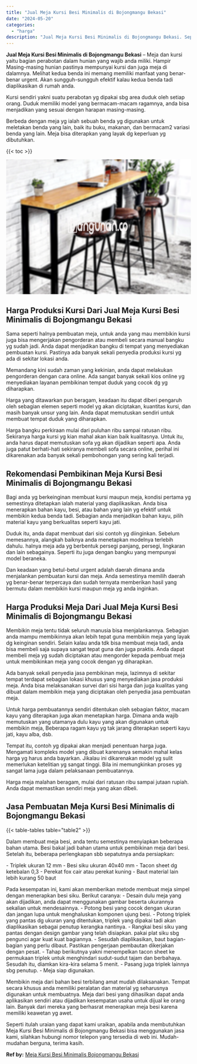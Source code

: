 ```yaml
---
title: "Jual Meja Kursi Besi Minimalis di Bojongmangu Bekasi"
date: "2024-05-20"
categories: 
  - "harga"
description: "Jual Meja Kursi Besi Minimalis di Bojongmangu Bekasi. Seperti itulah uraian yang dapat kami uraikan, apabila anda membutuhkan Meja Kursi Besi Minimalis di Bo..."
---
```


**Jual Meja Kursi Besi Minimalis di Bojongmangu Bekasi** – Meja dan kursi yaitu bagian perabotan dalam hunian yang wajib anda miliki. Hampir Masing-masing hunian pastinya mempunyai kursi dan juga meja di dalamnya. Melihat kedua benda ini memang memiliki manfaat yang benar-benar urgent. Akan sungguh-sungguh efektif kalau kedua benda tadi diaplikasikan di rumah anda.

Kursi sendiri yakni suatu perabotan yg dipakai sbg area duduk oleh setiap orang. Duduk memiliki model yang bermacam-macam ragamnya, anda bisa menjadikan yang sesuai dengan harapan masing-masing.

Berbeda dengan meja yg ialah sebuah benda yg digunakan untuk meletakan benda yang lain, baik itu buku, makanan, dan bermacam2 variasi benda yang lain. Meja bisa diterapkan yang layak dg keperluan yg dibutuhkan.

{{< toc >}}

![Jual Meja Kursi Besi Minimalis di Bojongmangu Bekasi](/images/jual-meja-besi-murah11.png)

## Harga Produksi Kursi Dari Jual Meja Kursi Besi Minimalis di Bojongmangu Bekasi

Sama seperti halnya pembuatan meja, untuk anda yang mau membikin kursi juga bisa mengerjakan pengorderan atau membeli secara manual bangku yg sudah jadi. Anda dapat menjadikan bangku di tempat yang menyediakan pembuatan kursi. Pastinya ada banyak sekali penyedia produksi kursi yg ada di sekitar lokasi anda.

Memandang kini sudah zaman yang kekinian, anda dapat melakukan pengorderan dengan cara online. Ada sangat banyak sekali kios online yg menyediakan layanan pembikinan tempat duduk yang cocok dg yg diharapkan.

Harga yang ditawarkan pun beragam, keadaan itu dapat diberi pengaruh oleh sebagian elemen seperti model yg akan diciptakan, kuantitas kursi, dan masih banyak unsur yang lain. Anda dapat memutuskan sendiri untuk membuat tempat duduk yang diharapkan.

Harga bangku perkiraan mulai dari puluhan ribu sampai ratusan ribu. Sekiranya harga kursi yg kian mahal akan kian baik kualitasnya. Untuk itu, anda harus dapat memutuskan sofa yg akan dijadikan seperti apa. Anda juga patut berhati-hati sekiranya membeli sofa secara online, perihal ini dikarenakan ada banyak sekali pembohongan yang sering kali terjadi.

## Rekomendasi Pembikinan Meja Kursi Besi Minimalis di Bojongmangu Bekasi

Bagi anda yg berkeinginan membuat kursi maupun meja, kondisi pertama yg semestinya ditetapkan ialah material yang diaplikasikan. Anda bisa menerapkan bahan kayu, besi, atau bahan yang lain yg efektif untuk membikin kedua benda tadi. Sebagian anda menjadikan bahan kayu, pilih material kayu yang berkualitas seperti kayu jati.

Duduk itu, anda dapat membuat dari sisi contoh yg diinginkan. Sebelum memesannya, alangkah baiknya anda menetapkan modelnya terlebih dahulu. halnya meja ada yg berbentuk persegi panjang, persegi, lingkaran dan lain sebagainya. Seperti itu juga dengan bangku yang mempunyai model beraneka.

Dan keadaan yang betul-betul urgent adalah daerah dimana anda menjalankan pembuatan kursi dan meja. Anda semestinya memilih daerah yg benar-benar terpercaya dan sudah ternyata memberikan hasil yang bermutu dalam membikin kursi maupun meja yg anda inginkan.

## Harga Produksi Meja Dari Jual Meja Kursi Besi Minimalis di Bojongmangu Bekasi

Membikin meja tentu tidak seluruh manusia bisa menjalankannya. Sebagian anda mampu membikinnya akan lebih tepat guna membikin meja yang layak dg keinginan sendiri. Selain kalau anda tdk bisa membuat meja tadi, anda bisa membeli saja supaya sangat tepat guna dan juga praktis. Anda dapat membeli meja yg sudah diciptakan atau mengorder kepada pembuat meja untuk membikinkan meja yang cocok dengan yg diharapkan.

Ada banyak sekali penyedia jasa pembikinan meja, lazimnya di sekitar tempat terdapat sebagian lokasi khusus yang menyediakan jasa produksi meja. Anda bisa melaksanakan survei dari sisi harga dan juga kualitas yang dibuat dalam membikin meja yang diciptakan oleh penyedia jasa pembuatan meja.

Untuk harga pembuatannya sendiri ditentukan oleh sebagian faktor, macam kayu yang diterapkan juga akan menetapkan harga. Dimana anda wajib memutuskan yang utamanya dulu kayu yang akan digunakan untuk membikin meja, Beberapa ragam kayu yg tak jarang diterapkan seperti kayu jati, kayu alba, dsb.

Tempat itu, contoh yg dipakai akan menjadi penentuan harga juga. Mengamati kompleks model yang dibuat karenanya semakin mahal kelas harga yg harus anda bayarkan. Jikalau ini dikarenakan model yg sulit memerlukan ketelitian yg sangat tinggi. Bila ini memungkinkan proses yg sangat lama juga dalam pelaksanaan pembuatannya.

Harga meja malahan beragam, mulai dari ratusan ribu sampai jutaan rupiah. Anda dapat memastikan sendiri meja yang akan dibeli.

## Jasa Pembuatan Meja Kursi Besi Minimalis di Bojongmangu Bekasi

{{< table-tables table="table2" >}}

Dalam membuat meja besi, anda tentu semestinya menyiapkan beberapa bahan utama. Besi bakal jadi bahan utama untuk pembikinan meja dari besi. Setelah itu, beberapa perlengkapan sbb sepatutnya anda persiapkan:

\- Triplek ukuran 12 mm - Besi siku ukuran 40x40 mm - Tacon sheet dg ketebalan 0,3 - Perekat fox cair atau perekat kuning - Baut material lain lebih kurang 50 baut

Pada kesempatan ini, kami akan memberikan metode membuat meja simpel dengan menerapkan besi siku. Berikut caranya: - Desain dulu meja yang akan dijadikan, anda dapat menggunakan gambar beserta ukurannya sekalian untuk mendesainnya. - Potong besi yang cocok dengan ukuran dan jangan lupa untuk menghaluskan komponen ujung besi. - Potong triplek yang pantas dg ukuran yang ditentukan, triplek yang dipakai tadi akan diaplikasikan sebagai penutup kerangka nantinya. - Rangkai besi siku yang pantas dengan design gambar yang telah disiapkan. pakai plat siku sbg pengunci agar kuat kuat bagiannya. - Sesudah diaplikasikan, baut bagian-bagian yang perlu dibaut. Pastikan pengerjaan pembautan dikerjakan dengan pesat. - Tahap berikutnya yakni menempelkan tacon sheet ke permukaan triplek untuk menghindari sudut-sudut tajam dan berbahaya. Sesudah itu, diamkan kira-kira selama 5 menit. - Pasang juga triplek lainnya sbg penutup. - Meja siap digunakan.

Membikin meja dari bahan besi terbilang amat mudah dilaksanakan. Tempat secara khusus anda memiliki peralatan dan material yg seharusnya digunakan untuk membuatnya. Meja dari besi yang dihasilkan dapat anda aplikasikan sendiri atau dijadikan kesempatan usaha untuk dijual ke orang lain. Banyak dari mereka yang berhasrat menerapkan meja besi karena memiliki keawetan yg awet.

Seperti itulah uraian yang dapat kami uraikan, apabila anda membutuhkan Meja Kursi Besi Minimalis di Bojongmangu Bekasi bisa menggunakan jasa kami, silahkan hubungi nomor telepon yang tersedia di web ini. Mudah-mudahan berguna, terima kasih.

**Ref by:** [Meja Kursi Besi Minimalis Bojongmangu Bekasi](https://id.wikipedia.org/wiki/Meja)
